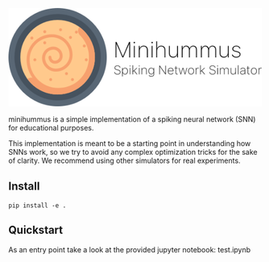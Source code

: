 ![minihummus](minihummus.png)


minihummus is a simple implementation of a spiking neural network (SNN) for educational purposes.

This implementation is meant to be a starting point in understanding how SNNs work, so we try to avoid any complex optimization tricks for the sake of clarity. We recommend using other simulators for real experiments.

## Install
```
pip install -e .
```

## Quickstart
As an entry point take a look at the provided jupyter notebook: test.ipynb
